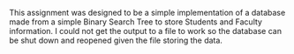 This assignment was designed to be a simple
 implementation of a database made from a simple Binary
 Search Tree to store Students and Faculty information.
I could not get the output to a file to work so the database can be shut down and reopened given the file storing the data.
